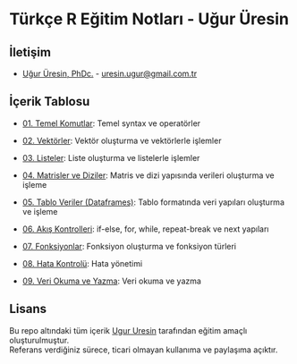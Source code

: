 # Türkçe R Eğitim Notları - Uğur Üresin

## İletişim
* [Uğur Üresin, PhDc.](https://github.com/ugururesin) - [uresin.ugur@gmail.com.tr](mailto:uresin.ugur@gmail.com.tr)

## İçerik Tablosu

* [01. Temel Komutlar](https://github.com/ugururesin/Turkce-R-Egitimi/blob/main/01_R_Temel_Komutlar.R): Temel syntax ve operatörler  

* [02. Vektörler](https://github.com/ugururesin/Turkce-R-Egitimi/blob/main/02_R_Vektorler.R): Vektör oluşturma ve vektörlerle işlemler  

* [03. Listeler](https://github.com/ugururesin/Turkce-R-Egitimi/blob/main/03_R_Listeler.R): Liste oluşturma ve listelerle işlemler  

* [04. Matrisler ve Diziler](https://github.com/ugururesin/Turkce-R-Egitimi/blob/main/04_R_Matrisler_ve_Diziler.R): Matris ve dizi yapısında verileri oluşturma ve işleme  

* [05. Tablo Veriler (Dataframes)](https://github.com/ugururesin/Turkce-R-Egitimi/blob/main/05_R_Tablo_Veriler.R): Tablo formatında veri yapıları oluşturma ve işleme  

* [06. Akış Kontrolleri](https://github.com/ugururesin/Turkce-R-Egitimi/blob/main/06_R_Kontrol_Ifadeleri.R): if-else, for, while, repeat-break ve next yapıları  

* [07. Fonksiyonlar](https://github.com/ugururesin/Turkce-R-Egitimi/blob/main/07_R_Fonksiyonlar.R): Fonksiyon oluşturma ve fonksiyon türleri

* [08. Hata Kontrolü](https://github.com/ugururesin/Turkce-R-Egitimi/blob/main/08_R_Hata_Kontrolu.R): Hata yönetimi

* [09. Veri Okuma ve Yazma](https://github.com/ugururesin/Turkce-R-Egitimi/blob/main/09_R_Veri_Okuma_ve_Yazma.R): Veri okuma ve yazma


## Lisans
Bu repo altındaki tüm içerik [Ugur Uresin](mailto:uresin.ugur@gmail.com.tr) tarafından eğitim amaçlı oluşturulmuştur.  
Referans verdiğiniz sürece, ticari olmayan kullanıma ve paylaşıma açıktır.  